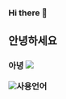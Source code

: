### Hi there 👋
<h2> 안녕하세요
<h3> 아녕

  

  
  <img src="https://img.shields.io/badge/으아-005571?style=flat-square&logo=Beats&logoColor=white"/>
  
 <img src="https://img.shields.io/badge/-181717?style=flat-square&logo=GitHub&logoColor=white"/>사용언어 <br>
<!--
**EHoSeong/EHoSeong** is a ✨ _special_ ✨ repository because its `README.md` (this file) appears on your GitHub profile.

Here are some ideas to get you started:

- 🔭 I’m currently working on ...
- 🌱 I’m currently learning ...
- 👯 I’m looking to collaborate on ...
- 🤔 I’m looking for help with ...
- 💬 Ask me about ...
- 📫 How to reach me: ...
- 😄 Pronouns: ...
- ⚡ Fun fact: ...
-->
